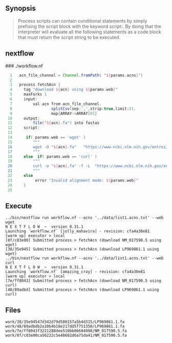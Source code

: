 ## Synopsis

> Process scripts can contain conditional statements by simply prefixing the script block with the keyword script:. By doing that the interpreter will evaluate all the following statements as a code block that must return the script string to be executed.

## nextflow

### ./workflow.nf

```groovy
  1   acn_file_channel = Channel.fromPath( "${params.acns}")
  2   
  3   process fetchAcn {
  4   	tag "download ${acn} using ${params.web}"
  5   	maxForks 1
  6   	input:
  7   		val acn from acn_file_channel.
  8   				splitCsv(sep:',',strip:true,limit:2).
  9   				map{ARRAY->ARRAY[0]}
 10   	output:
 11   		file("${acn}.fa") into fastas
 12   	script:
 13   	
 14   	 if( params.web == 'wget' )
 15   		"""
 16   		wget -O "${acn}.fa"   "https://www.ncbi.nlm.nih.gov/entrez/eutils/efetch.fcgi?db=nucleotide&id=${acn}&rettype=fasta"
 17   		"""
 18   	else  if( params.web == 'curl' )
 19   		"""
 20   		curl -o "${acn}.fa" -f -L  "https://www.ncbi.nlm.nih.gov/entrez/eutils/efetch.fcgi?db=nucleotide&id=${acn}&rettype=fasta"
 21   		"""
 22   	else
 23   		 error "Invalid alignment mode: ${params.web}"
 24   	}
 25   
```


## Execute

```
../bin/nextflow run workflow.nf --acns '../data/list1.acns.txt' --web wget
N E X T F L O W  ~  version 0.31.1
Launching `workflow.nf` [jolly_mahavira] - revision: cfa4a30e81
[warm up] executor > local
[8f/c83e00] Submitted process > fetchAcn (download NM_017590.5 using wget)
[38/35e945] Submitted process > fetchAcn (download LP969861.1 using wget)
../bin/nextflow run workflow.nf --acns '../data/list1.acns.txt' --web curl
N E X T F L O W  ~  version 0.31.1
Launching `workflow.nf` [amazing_cray] - revision: cfa4a30e81
[warm up] executor > local
[7e/ff8043] Submitted process > fetchAcn (download NM_017590.5 using curl)
[48/89adbd] Submitted process > fetchAcn (download LP969861.1 using curl)
```


## Files

```
work/38/35e94547d342d79d500157a5b4d315/LP969861.1.fa
work/48/89adbdb2a10b4b18e217dd5f751350/LP969861.1.fa
work/7e/ff8043f3221288dee510bb06684998/NM_017590.5.fa
work/8f/c83e00ca56222c5e48602d6a75da41/NM_017590.5.fa
```


